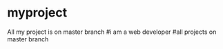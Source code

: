 # myproject
All my project is on master branch
#i am a web developer
#all projects on master branch
